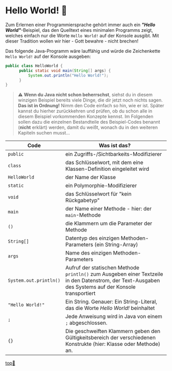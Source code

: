 
# Hello World! :rocket:

Zum Erlernen einer Programmiersprache gehört immer auch ein **_"Hello World"_**-Beispiel, das den Quelltext eines minimalen Programms zeigt, welches einfach nur die Worte `Hello World!` auf der Konsole ausgibt. Mit dieser Tradition wollen wir hier - Gott bewahre - nicht brechen!

Das folgende Java-Programm wäre lauffähig und würde die Zeichenkette `Hello World!` auf der Konsole ausgeben:

```java
public class HelloWorld {
      public static void main(String[] args) {
          System.out.println("Hello World!");
      }
}
```


> :warning: **Wenn du Java nicht schon beherrschst**, siehst du in diesem winzigen Beispiel bereits viele Dinge, die dir jetzt noch nichts sagen. **Das ist in Ordnung!** Nimm den Code einfach so hin, wie er ist. Später kannst du hierher zurückkehren und prüfen, ob du schon alle in diesem Beispiel vorkommenden Konzepte kennst. Im Folgenden sollen dazu die einzelnen Bestandteile des Beispiel-Codes benannt (**nicht** erklärt) werden, damit du weißt, wonach du in den weiteren Kapiteln suchen musst...


Code | Was ist das?
--- | ---
`public` | ein Zugriffs-/Sichtbarkeits-Modifizierer
`class` | das Schlüsselwort, mit dem eine Klassen-Definition eingeleitet wird
`HelloWorld` | der Name der Klasse
`static` | ein Polymorphie-Modifizierer
`void` | das Schlüsselwort für "kein Rückgabetyp"
`main` | der Name einer Methode - hier: der `main`-Methode
`()` | die Klammern um die Parameter der Methode
`String[]` | Datentyp des einzigen Methoden-Parameters (ein String-Array)
`args` | Name des einzigen Methoden-Parameters
`System.out.println()` | Aufruf der statischen Methode `println()` zum Ausgeben einer Textzeile in den Datenstrom, der Text-Ausgaben des Systems auf der Konsole transportiert
`"Hello World!"` | Ein String. Genauer: Ein String-Literal, das die Worte _Hello World!_ beinhaltet
`;` | Jede Anweisung wird in Java von einem `;` abgeschlossen.
`{}` | Die geschweiften Klammern geben den Gültigkeitsbereich der verschiedenen Konstrukte (hier: Klasse oder Methode) an.



<!-- Dieser Link sollte am Ende jeder Seite stehen! -->
<a class="top-link" href="#" title="Zum Anfang scrollen!">top:balloon:</a>